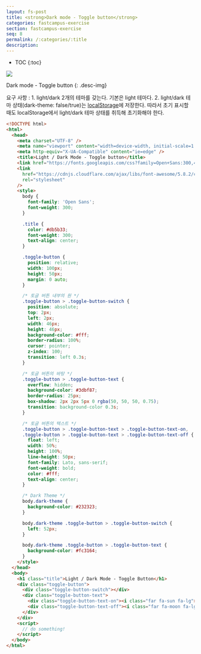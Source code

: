 ```yaml
---
layout: fs-post
title: <strong>Dark mode - Toggle button</strong>
categories: fastcampus-exercise
section: fastcampus-exercise
seq: 8
permalink: /:categories/:title
description:
---
```


* TOC
{:toc}

![](/assets/fs-images/exercise/toggle-button.gif)

Dark mode - Toggle button
{: .desc-img}

요구 사항
: 1. light/dark 2개의 테마를 갖는다. 기본은 light 테마다.
2. light/dark 테마 상태(dark-theme: false/true)는 [localStorage](https://developer.mozilla.org/ko/docs/Web/API/Window/localStorage)에 저장한다. 따라서 초기 표시할 때도 localStorage에서 light/dark 테마 상태를 취득해 초기화해야 한다.

```html
<!DOCTYPE html>
<html>
  <head>
    <meta charset="UTF-8" />
    <meta name="viewport" content="width=device-width, initial-scale=1.0" />
    <meta http-equiv="X-UA-Compatible" content="ie=edge" />
    <title>Light / Dark Mode - Toggle button</title>
    <link href="https://fonts.googleapis.com/css?family=Open+Sans:300,400" rel="stylesheet" />
    <link
      href="https://cdnjs.cloudflare.com/ajax/libs/font-awesome/5.8.2/css/all.min.css"
      rel="stylesheet"
    />
    <style>
      body {
        font-family: 'Open Sans';
        font-weight: 300;
      }

      .title {
        color: #db5b33;
        font-weight: 300;
        text-align: center;
      }

      .toggle-button {
        position: relative;
        width: 100px;
        height: 50px;
        margin: 0 auto;
      }

      /* 토글 버튼 내부의 원 */
      .toggle-button > .toggle-button-switch {
        position: absolute;
        top: 2px;
        left: 2px;
        width: 46px;
        height: 46px;
        background-color: #fff;
        border-radius: 100%;
        cursor: pointer;
        z-index: 100;
        transition: left 0.3s;
      }

      /* 토글 버튼의 바탕 */
      .toggle-button > .toggle-button-text {
        overflow: hidden;
        background-color: #3dbf87;
        border-radius: 25px;
        box-shadow: 2px 2px 5px 0 rgba(50, 50, 50, 0.75);
        transition: background-color 0.3s;
      }

      /* 토글 버튼의 텍스트 */
      .toggle-button > .toggle-button-text > .toggle-button-text-on,
      .toggle-button > .toggle-button-text > .toggle-button-text-off {
        float: left;
        width: 50%;
        height: 100%;
        line-height: 50px;
        font-family: Lato, sans-serif;
        font-weight: bold;
        color: #fff;
        text-align: center;
      }

      /* Dark Theme */
      body.dark-theme {
        background-color: #232323;
      }

      body.dark-theme .toggle-button > .toggle-button-switch {
        left: 52px;
      }

      body.dark-theme .toggle-button > .toggle-button-text {
        background-color: #fc3164;
      }
    </style>
  </head>
  <body>
    <h1 class="title">Light / Dark Mode - Toggle Button</h1>
    <div class="toggle-button">
      <div class="toggle-button-switch"></div>
      <div class="toggle-button-text">
        <div class="toggle-button-text-on"><i class="far fa-sun fa-lg"></i></div>
        <div class="toggle-button-text-off"><i class="far fa-moon fa-lg"></i></div>
      </div>
    </div>
    <script>
      // do something!
    </script>
  </body>
</html>
```
<!--
    const $toggleButtonSwitch = document.querySelector('.toggle-button-switch');

    const toggleButton = (function () {
      // from server...
      let toggleState = true; // true: Light / false: Dark
      // let toggleState = false;

      const $toggleButtonText = document.querySelector('.toggle-button-text');

      const changeMode = function () {
        if (toggleState) {
          // Dark => Light
          document.body.style.backgroundColor = '#fff';
          $toggleButtonSwitch.style.transform = 'translate3D(0, 0, 0)';
          $toggleButtonText.style.backgroundColor = '#3dbf87';
        } else {
          // Light => Dark
          document.body.style.backgroundColor = '#232323';
          $toggleButtonSwitch.style.transform = 'translate3D(50px, 0, 0)';
          $toggleButtonText.style.backgroundColor = '#fc3164';
        }
      };

      return {
        init() {
          changeMode();
        },
        toggle() {
          toggleState = !toggleState;
          changeMode();
        }
      };
    }());

    window.onload = toggleButton.init;
    $toggleButtonSwitch.onclick = toggleButton.toggle;
 -->

<!-- # 2. Angular version -->

<!--
<iframe src="https://stackblitz.com/edit/angular-toggle-button?ctl=1&embed=1&hideNavigation=1&file=src/app/app.component.ts" frameborder="0" width="100%" height="500"></iframe> -->
